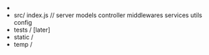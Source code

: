 
-
- src/
       index.js // server
       models
       controller
       middlewares
       services
       utils
       config
- tests / [later]
- static /
- temp /


